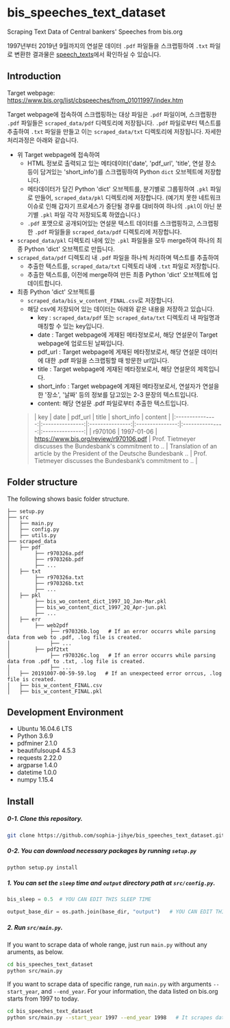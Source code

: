 # bis_speeches_text_dataset
Scraping Text Data of Central bankers' Speeches from bis.org

1997년부터 2019년 9월까지의 연설문 데이터 `.pdf` 파일들을 스크랩핑하여 `.txt` 파일로 변환한 결과물은 [speech_texts](https://github.com/sophia-jihye/bis_speeches_text_dataset/tree/master/speech_texts)에서 확인하실 수 있습니다.

## Introduction
Target webpage: https://www.bis.org/list/cbspeeches/from_01011997/index.htm

Target webpage에 접속하여 스크랩핑하는 대상 파일은 `.pdf` 파일이며, 스크랩핑한 `.pdf` 파일들은 `scraped_data/pdf` 디렉토리에 저장됩니다.
`.pdf` 파일로부터 텍스트를 추출하여 `.txt` 파일을 만들고 이는 `scraped_data/txt` 디렉토리에 저장됩니다. 자세한 처리과정은 아래와 같습니다.

* 위 Target webpage에 접속하여
    - HTML 정보로 출력되고 있는 메타데이터('date', 'pdf_url', 'title', 연설 장소 등이 담겨있는 'short_info')를 스크랩핑하여 Python `dict` 오브젝트에 저장합니다.
    - 메타데이터가 담긴 Python 'dict' 오브젝트를, 분기별로 그룹핑하여 `.pkl` 파일로 만들어, `scraped_data/pkl` 디렉토리에 저장합니다. (예기치 못한 네트워크 이슈로 인해 갑자기 프로세스가 중단될 경우를 대비하여 하나의 `.pkl`이 아닌 분기별 `.pkl` 파일 각각 저장되도록 하였습니다.)
    - `.pdf` 포맷으로 공개되어있는 연설문 텍스트 데이터를 스크랩핑하고, 스크랩핑한 `.pdf` 파일들을 `scraped_data/pdf` 디렉토리에 저장합니다.
* `scraped_data/pkl` 디렉토리 내에 있는 `.pkl` 파일들을 모두 merge하여 하나의 최종 Python 'dict' 오브젝트로 만듭니다.
* `scraped_data/pdf` 디렉토리 내 `.pdf` 파일을 하나씩 처리하며 텍스트를 추출하여
    - 추출한 텍스트를, `scraped_data/txt` 디렉토리 내에 `.txt` 파일로 저장합니다.
    - 추출한 텍스트를, 이전에 merge하여 만든 최종 Python 'dict' 오브젝트에 업데이트합니다.
* 최종 Python 'dict' 오브젝트를
    - `scraped_data/bis_w_content_FINAL.csv`로 저장합니다. 
    - 해당 csv에 저장되어 있는 데이터는 아래와 같은 내용을 저장하고 있습니다. 
        - key : `scraped_data/pdf` 또는 `scraped_data/txt` 디렉토리 내 파일명과 매칭할 수 있는 key입니다.
        - date : Target webpage에 게재된 메타정보로서, 해당 연설문이 Target webpage에 업로드된 날짜입니다.
        - pdf\_url : Target webpage에 게재된 메타정보로서, 해당 연설문 데이터에 대한 .pdf 파일을 스크랩핑할 때 방문한 url입니다. 
        - title : Target webpage에 게재된 메타정보로서, 해당 연설문의 제목입니다.
        - short\_info : Target webpage에 게재된 메타정보로서, 연설자가 연설을 한 '장소', '날짜' 등의 정보를 담고있는 2-3 문장의 텍스트입니다.
        - content: 해당 연설문 .pdf 파일로부터 추출한 텍스트입니다.
    > | key           | date            | pdf\_url         | title          | short\_info        | content       |
    |:---------------:|:---------------:|:---------------:|:---------------:|:---------------:|:---------------:|
    | r970106         | 1997-01-06      | https://www.bis.org/review/r970106.pdf | Prof. Tietmeyer discusses the Bundesbank's commitment to .. | Translation of an article by the President of the Deutsche Bundesbank .. | Prof. Tietmeyer discusses the Bundesbank’s commitment to .. |

## Folder structure
The following shows basic folder structure.
```
├── setup.py
├── src
│   ├── main.py
│   ├── config.py
│   ├── utils.py
├── scraped_data
│   ├── pdf
│        ├── r970326a.pdf
│        ├── r970326b.pdf
│        ├── ...
│   ├── txt
│        ├── r970326a.txt
│        ├── r970326b.txt
│        ├── ...
│   ├── pkl
│        ├── bis_wo_content_dict_1997_1Q_Jan-Mar.pkl
│        ├── bis_wo_content_dict_1997_2Q_Apr-jun.pkl
│        ├── ...
│   ├── err
│        ├── web2pdf
│             ├── r970326b.log   # If an error occurrs while parsing data from web to .pdf, .log file is created.
│             ├── ...
│        ├── pdf2txt
│             ├── r970326c.log   # If an error occurrs while parsing data from .pdf to .txt, .log file is created.
│             ├── ...
│   ├── 20191007-00-59-59.log   # If an unexpecteed error orrcus, .log file is created.
│   ├── bis_w_content_FINAL.csv
│   ├── bis_w_content_FINAL.pkl

```

## Development Environment
* Ubuntu 16.04.6 LTS
* Python 3.6.9
* pdfminer 2.1.0
* beautifulsoup4 4.5.3
* requests 2.22.0
* argparse 1.4.0
* datetime 1.0.0
* numpy 1.15.4

## Install
##### 0-1. Clone this repository.
```sh
git clone https://github.com/sophia-jihye/bis_speeches_text_dataset.git
```

##### 0-2. You can download necessary packages by running `setup.py`
```sh
python setup.py install
```


##### 1. You can set the `sleep` time and `output` directory path at `src/config.py`.
```python
bis_sleep = 0.5  # YOU CAN EDIT THIS SLEEP TIME

output_base_dir = os.path.join(base_dir, "output")   # YOU CAN EDIT THIS OUTPUT DIRECTORY PATH
```

##### 2. Run `src/main.py`.
If you want to scrape data of whole range, just run `main.py` without any aruments, as below.
```sh
cd bis_speeches_text_dataset
python src/main.py
```

If you want to scrape data of specific range, run `main.py` with arguments `--start_year`, and `--end_year`.
For your information, the data listed on bis.org starts from 1997 to today.
```sh
cd bis_speeches_text_dataset
python src/main.py --start_year 1997 --end_year 1998   # It scrapes data of 1997 and 1998.
```